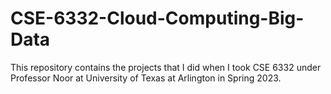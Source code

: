 # CSE-6332-Cloud-Computing-Big-Data
This repository contains the projects that I did when I took CSE 6332 under Professor Noor at University of Texas at Arlington in Spring 2023.
